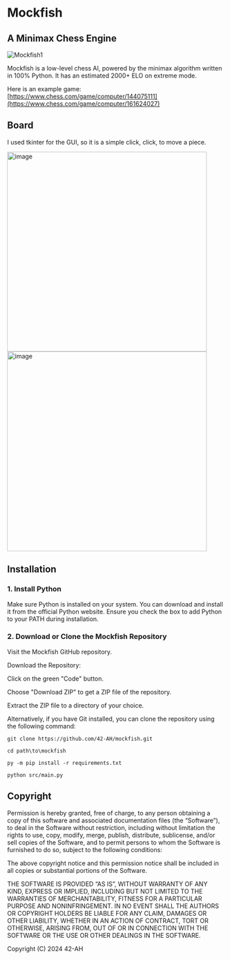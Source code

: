 # Mockfish
## A Minimax Chess Engine

![Mockfish1](https://github.com/42-AH/Mockfish/assets/162044943/5608db62-b128-449d-a010-fa8ca6a57051)





Mockfish is a low-level chess AI, powered by the minimax algorithm written in 100% Python.
It has an estimated 2000+ ELO on extreme mode.

Here is an example game:
[https://www.chess.com/game/computer/144075111](https://www.chess.com/game/computer/161624027)

## Board
I used tkinter for the GUI, so it is a simple click, click, to move a piece.

<img width="462" alt="image" src="https://github.com/user-attachments/assets/300b8d5c-0fa0-4b99-afd8-8f682309515a">


<img width="462" alt="image" src="https://github.com/user-attachments/assets/e0f488e0-5521-4125-9b90-b498799028d3">


## Installation
### 1. Install Python
Make sure Python is installed on your system. You can download and install it from the official Python website. Ensure you check the box to add Python to your PATH during installation.
### 2. Download or Clone the Mockfish Repository

Visit the Mockfish GitHub repository.

Download the Repository:

Click on the green "Code" button.

Choose "Download ZIP" to get a ZIP file of the repository.

Extract the ZIP file to a directory of your choice.

Alternatively, if you have Git installed, you can clone the repository using the following command:

```
git clone https://github.com/42-AH/mockfish.git
```
```
cd path\to\mockfish
```
```
py -m pip install -r requirements.txt
```
```
python src/main.py
```

## Copyright

Permission is hereby granted, free of charge, to any person obtaining a copy of this software and associated documentation files (the “Software”), to deal in the Software without restriction, including without limitation the rights to use, copy, modify, merge, publish, distribute, sublicense, and/or sell copies of the Software, and to permit persons to whom the Software is furnished to do so, subject to the following conditions:

The above copyright notice and this permission notice shall be included in all copies or substantial portions of the Software.

THE SOFTWARE IS PROVIDED “AS IS”, WITHOUT WARRANTY OF ANY KIND, EXPRESS OR IMPLIED, INCLUDING BUT NOT LIMITED TO THE WARRANTIES OF MERCHANTABILITY, FITNESS FOR A PARTICULAR PURPOSE AND NONINFRINGEMENT. IN NO EVENT SHALL THE AUTHORS OR COPYRIGHT HOLDERS BE LIABLE FOR ANY CLAIM, DAMAGES OR OTHER LIABILITY, WHETHER IN AN ACTION OF CONTRACT, TORT OR OTHERWISE, ARISING FROM, OUT OF OR IN CONNECTION WITH THE SOFTWARE OR THE USE OR OTHER DEALINGS IN THE SOFTWARE.

Copyright (C) 2024 42-AH

